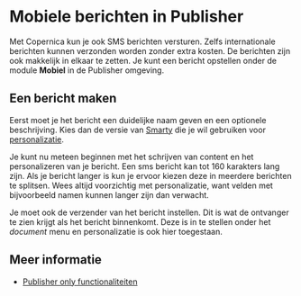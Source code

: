 # Mobiele berichten in Publisher

Met Copernica kun je ook SMS berichten versturen. Zelfs internationale 
berichten kunnen verzonden worden zonder extra kosten. De berichten zijn 
ook makkelijk in elkaar te zetten. Je kunt een bericht opstellen onder 
de module **Mobiel** in de Publisher omgeving.

## Een bericht maken

Eerst moet je het bericht een duidelijke naam geven en een optionele 
beschrijving. Kies dan de versie van [Smarty](./smarty-2-vs-smarty-3.md) 
die je wil gebruiken voor [personalizatie](./personalization).

Je kunt nu meteen beginnen met het schrijven van content en het personalizeren 
van je bericht. Een sms bericht kan tot 160 karakters lang zijn. Als je 
bericht langer is kun je ervoor kiezen deze in meerdere berichten te splitsen. 
Wees altijd voorzichtig met personalizatie, want velden met bijvoorbeeld 
namen kunnen langer zijn dan verwacht.

Je moet ook de verzender van het bericht instellen. Dit is wat de ontvanger 
te zien krijgt als het bericht binnenkomt. Deze is in te stellen onder 
het *document* menu en personalizatie is ook hier toegestaan.

## Meer informatie

* [Publisher only functionaliteiten](./publisher-only)
